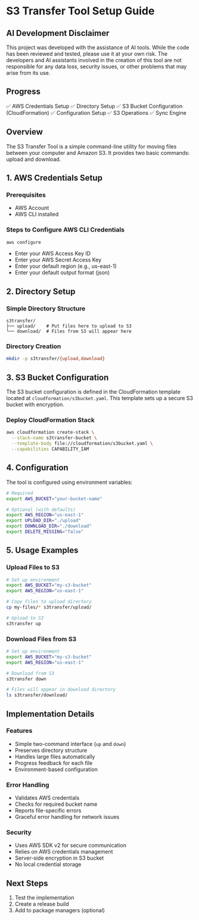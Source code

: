# S3 Transfer Tool Setup Guide

## AI Development Disclaimer
This project was developed with the assistance of AI tools. While the code has been reviewed and tested, please use it at your own risk. The developers and AI assistants involved in the creation of this tool are not responsible for any data loss, security issues, or other problems that may arise from its use.

## Progress
✅ AWS Credentials Setup
✅ Directory Setup
✅ S3 Bucket Configuration (CloudFormation)
✅ Configuration Setup
✅ S3 Operations
✅ Sync Engine

## Overview
The S3 Transfer Tool is a simple command-line utility for moving files between your computer and Amazon S3. It provides two basic commands: upload and download.

## 1. AWS Credentials Setup

### Prerequisites
- AWS Account
- AWS CLI installed

### Steps to Configure AWS CLI Credentials
```bash
aws configure
```
- Enter your AWS Access Key ID
- Enter your AWS Secret Access Key
- Enter your default region (e.g., us-east-1)
- Enter your default output format (json)

## 2. Directory Setup

### Simple Directory Structure
```
s3transfer/
├── upload/    # Put files here to upload to S3
└── download/  # Files from S3 will appear here
```

### Directory Creation
```bash
mkdir -p s3transfer/{upload,download}
```

## 3. S3 Bucket Configuration

The S3 bucket configuration is defined in the CloudFormation template located at `cloudformation/s3bucket.yaml`. This template sets up a secure S3 bucket with encryption.

### Deploy CloudFormation Stack
```bash
aws cloudformation create-stack \
  --stack-name s3transfer-bucket \
  --template-body file://cloudformation/s3bucket.yaml \
  --capabilities CAPABILITY_IAM
```

## 4. Configuration

The tool is configured using environment variables:

```bash
# Required
export AWS_BUCKET="your-bucket-name"

# Optional (with defaults)
export AWS_REGION="us-east-1"
export UPLOAD_DIR="./upload"
export DOWNLOAD_DIR="./download"
export DELETE_MISSING="false"
```

## 5. Usage Examples

### Upload Files to S3
```bash
# Set up environment
export AWS_BUCKET="my-s3-bucket"
export AWS_REGION="us-east-1"

# Copy files to upload directory
cp my-files/* s3transfer/upload/

# Upload to S3
s3transfer up
```

### Download Files from S3
```bash
# Set up environment
export AWS_BUCKET="my-s3-bucket"
export AWS_REGION="us-east-1"

# Download from S3
s3transfer down

# Files will appear in download directory
ls s3transfer/download/
```

## Implementation Details

### Features
- Simple two-command interface (`up` and `down`)
- Preserves directory structure
- Handles large files automatically
- Progress feedback for each file
- Environment-based configuration

### Error Handling
- Validates AWS credentials
- Checks for required bucket name
- Reports file-specific errors
- Graceful error handling for network issues

### Security
- Uses AWS SDK v2 for secure communication
- Relies on AWS credentials management
- Server-side encryption in S3 bucket
- No local credential storage

## Next Steps
1. Test the implementation
2. Create a release build
3. Add to package managers (optional) 